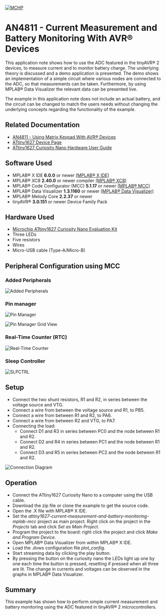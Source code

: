 <!-- Please do not change this logo with link -->

[![MCHP](images/microchip.png)](https://www.microchip.com)

# AN4811 - Current Measurement and Battery Monitoring With AVR® Devices

This application note shows how to use the ADC featured in the tinyAVR® 2 devices, to measure current and to monitor battery charge. The underlying theory is discussed and a demo application is presented. The demo shows an implementation of a simple circuit where various nodes are connected to the ADC, so that measurements can be taken. Furthermore, by using MPLAB® Data Visualizer the relevant data can be presented live. 

The example in this application note does not include an actual battery, and the circuit can be changed to match the users needs without changing the underlying concepts regarding the functionality of the example.

## Related Documentation

- [AN4811 - Using Matrix Keypad With AVR® Devices](https://microchip.com/DS00003407) <!-- This link needs to be updated -->
- [ATtiny1627 Device Page](https://www.microchip.com/en-us/product/ATTINY1627)
- [ATtiny1627 Curiosity Nano Hardware User Guide](https://www.microchip.com/DS40002199)

## Software Used

- MPLAB® X IDE **6.0.0** or newer [(MPLAB® X IDE)](https://www.microchip.com/en-us/tools-resources/develop/mplab-x-ide)
- MPLAB® XC8 **2.40.0** or newer compiler [(MPLAB® XC8)](https://www.microchip.com/en-us/tools-resources/develop/mplab-xc-compilers)
- MPLAB® Code Configurator (MCC) **5.1.17** or newer [(MPLAB® MCC)](https://www.microchip.com/en-us/tools-resources/configure/mplab-code-configurator)
- MPLAB® Data Visualizer **1.3.1160** or newer [(MPLAB® Data Visualizer)](https://www.microchip.com/en-us/tools-resources/debug/mplab-data-visualizer)
- MPLAB® Melody Core **2.2.37** or newer
- tinyAVR® **3.0.151** or newer Device Family Pack

## Hardware Used

- [Microchip ATtiny1627 Curiosity Nano Evaluation Kit](https://www.microchip.com/en-us/development-tool/DM080104)
- Three LEDs
- Five resistors
- Wires
- Micro-USB cable (Type-A/Micro-B)

## Peripheral Configuration using MCC
### Added Peripherals
![Added Peripherals](images/peripherals_used.png "Added Peripherals")

### Pin manager
![Pin Manager](images/pin_manager.png "Pin Manager")

![Pin Manager Grid View](images/pin_manager_gridview.png "Pin Manager Grid View")

### Real-Time Counter (RTC)
![Real-Time Counter](images/rtc.png "Real-Time Counter")

### Sleep Controller
![SLPCTRL](images/SLPCTRL.png "SLPCTRL")

## Setup

- Connect the two shunt resistors, R1 and R2, in series between the voltage source and VTG.
- Connect a wire from between the voltage source and R1, to PB5.
- Connect a wire from between R1 and R2, to PA6.
- Connect a wire from between R2 and VTG, to PA7.
- Connecting the load:
  - Connect D1 and R3 in series between PC0 and the node between R1 and R2.
  - Connect D2 and R4 in series between PC1 and the node between R1 and R2.
  - Connect D3 and R5 in series between PC2 and the node between R1 and R2.

![Connection Diagram](images/curr_bat_demo_cir.svg "Connection Diagram")

## Operation

- Connect the ATtiny1627 Curiosity Nano to a computer using the USB cable.
- Download the zip file or clone the example to get the source code.
- Open the .X file with MPLAB® X IDE.
- Set the *attiny1627-current-measurement-and-battery-monitoring-mplab-mcc* project as main project. Right click on the project in the *Projects* tab and click *Set as Main Project*.
- Program the project to the board: right click the project and click *Make and Program Device*.
- Open MPLAB® Data Visualizer from within MPLAB® X IDE.
- Load the .dvws configuration file *plot_config*.
- Start streaming data by clicking the play button.
- By pressing the button on the curiosity nano the LEDs light up one by one each time the button is pressed, resetting if pressed when all three are lit. The change in currents and voltages can be observed in the graphs in MPLAB® Data Visualizer.

## Summary

This example has shown how to perform simple current measurement and battery monitoring using the ADC featured in tinyAVR® 2 microcontrollers.
